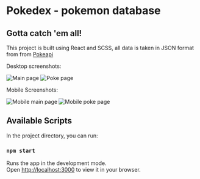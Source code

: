 # Pokedex - pokemon database
## Gotta catch 'em all!

This project is built using React and SCSS, all data is taken in JSON format from from [Pokeapi](https://pokeapi.co/)

Desktop screenshots:

![Main page](https://i.postimg.cc/mrzmj6CC/poke1.png "Main page")
![Poke page](https://i.postimg.cc/5thnRqSG/poke2.png "Poke page")

Mobile Screenshots:

![Mobile main page](https://i.postimg.cc/Dy6pwG7J/poke-mobile1.png "Main page mobile")
![Mobile poke page](https://i.postimg.cc/MpGPMGGs/poke-mobile2.png "Poke page mobile")

## Available Scripts

In the project directory, you can run:

### `npm start`

Runs the app in the development mode.\
Open [http://localhost:3000](http://localhost:3000) to view it in your browser.
